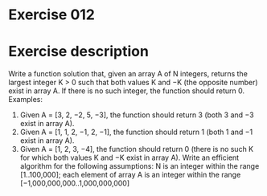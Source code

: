 # Exercise 012
# Exercise description
Write a function solution that, given an array A of N integers, returns the largest integer K > 0 such that both values K and −K (the opposite number) exist in array A. If there is no such integer, the function should return 0.
Examples:
1. Given A = [3, 2, −2, 5, −3], the function should return 3 (both 3 and −3 exist in array A).
2. Given A = [1, 1, 2, −1, 2, −1], the function should return 1 (both 1 and −1 exist in array A).
3. Given A = [1, 2, 3, −4], the function should return 0 (there is no such K for which both values K and −K exist in array A).
Write an efficient algorithm for the following assumptions:
N is an integer within the range [1..100,000];
each element of array A is an integer within the range [−1,000,000,000..1,000,000,000</span>]